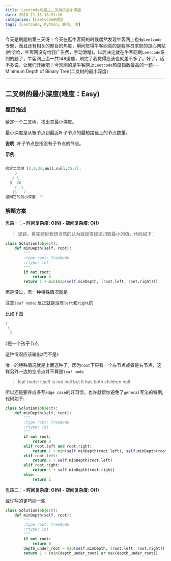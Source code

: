 ```yaml
---
title: Leetcode刷题之二叉树的最小深度
date: 2018-11-15 18:51:16
categories: [Leetcode刷题]
tags: [Leetcode, Python, 算法, 树]
---
```


今天是刷题的第三天呀！今天在逛牛客网的时候偶然发现牛客网上也有`Leetcode`专题，而且还有相关的题目的热度，瞬间觉得牛客网真的是程序员求职的良心网站(哈哈哈，牛客网没有给我广告费，手动滑稽)。以后决定就在牛客网刷`Leetcode`系列的题了，牛客网上面一共148道题，刷完了我觉得应该也就差不多了。好了，话不多说，让我们开始吧！今天刷的是牛客网上`Leetcode`热度指数最高的一题---Minimum Depth of Binary Tree(二叉树的最小深度)
<!--more-->

---

## 二叉树的最小深度(难度：Easy)

### 题目描述

给定一个二叉树，找出其最小深度。

最小深度是从根节点到最近叶子节点的最短路径上的节点数量。

**说明**: 叶子节点是指没有子节点的节点。

**示例:**
```Python

给定二叉树 [3,9,20,null,null,15,7],
    3
   / \
  9  20
    /  \
   15   7
返回它的最小深度  2.
```

### 解题方案

思路一：**- 时间复杂度: O(N) - 空间复杂度: O(1)**

>思路，看完题目我想当然的认为就是直接递归取最小的值，代码如下：

```Python
class Solution(object):
    def minDepth(self, root):
        """
        :type root: TreeNode
        :rtype: int
        """
        if not root:
            return 0
        return 1 + min(map(self.minDepth, (root.left, root.right)))
```

但是没过，有一种特殊情况就是

注意`leaf node`: 反正就是没有`left`和`right`的

比如下图

```Python
1
 \
  2
```
`2`是一个孩子节点

这种情况应该输出`2`而不是`1`

唯一的特殊情况就是上面这种了，因为`root`下只有一个左节点或者是右节点，这样另外一边的空节点并不算是`leaf node`

> leaf node: itself is not null but it has both children null

所以还是要养成多写`edge case`的好习惯，也许就帮你避免了`general`写法的特例,代码如下:

```Python
class Solution(object):
    def minDepth(self, root):
        """
        :type root: TreeNode
        :rtype: int
        """
        if not root:
            return 0
        elif root.left and root.right:
            return 1 + min(self.minDepth(root.left), self.minDepth(root.right))
        elif root.left:
            return 1 + self.minDepth(root.left)
        elif root.right:
            return 1 + self.minDepth(root.right)
        else:
            return 1
```

思路二：**- 时间复杂度: O(N) - 空间复杂度: O(1)**

或许写的更巧妙一些

```Python
class Solution(object):
    def minDepth(self, root):
        """
        :type root: TreeNode
        :rtype: int
        """
        if not root:
            return 0
        depth_under_root = map(self.minDepth, (root.left, root.right))
        return 1 + (min(depth_under_root) or max(depth_under_root))
```